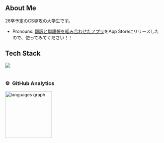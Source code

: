 ## About Me

26卒予定のCS専攻の大学生です。

- Pronouns: [翻訳と単語帳を組み合わせたアプリ](https://apps.apple.com/jp/app/%E7%BF%BB%E8%A8%B3%E3%81%A8%E5%8D%98%E8%AA%9E%E5%B8%B3%E3%82%92%E7%B5%84%E3%81%BF%E5%90%88%E3%82%8F%E3%81%9B%E3%81%9F%E3%82%A2%E3%83%97%E3%83%AA-oblivion/id6657987747?platform=iphone)をApp Storeにリリースしたので、使ってみてください！！

## Tech Stack

<img src="https://skillicons.dev/icons?i=html,css,js,typescript,python,django,ruby,rails,java,react,docker," /> <br /><br />

### ⚙️ &nbsp;GitHub Analytics

<p align="left">
<a href="https://github.com/225715H">
  <img src="https://github-readme-stats.vercel.app/api/top-langs?username=225715H&locale=en&hide_title=false&layout=compact&card_width=320&langs_count=6&theme=shadow_blue&hide_border=false&order=2" height="150" alt="languages graph"  />
</a>
</p>

<!--
**225715H/225715H** is a ✨ _special_ ✨ repository because its `README.md` (this file) appears on your GitHub profile.

Here are some ideas to get you started:

- 🔭 I’m currently working on ...
- 🌱 I’m currently learning ...
- 👯 I’m looking to collaborate on ...
- 🤔 I’m looking for help with ...
- 💬 Ask me about ...
- 📫 How to reach me: ...
- 😄 Pronouns: ...
- ⚡ Fun fact: ...
-->

